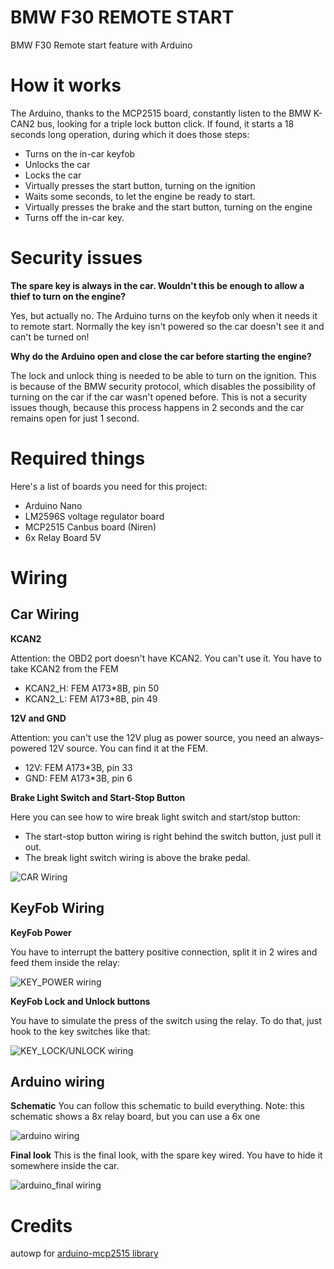 # BMW F30 REMOTE START
BMW F30 Remote start feature with Arduino

# How it works
The Arduino, thanks to the MCP2515 board, constantly listen to the BMW K-CAN2 bus, looking for a triple lock button click. If found, it starts a 18 seconds long operation, during which it does those steps:
- Turns on the in-car keyfob
- Unlocks the car
- Locks the car 
- Virtually presses the start button, turning on the ignition
- Waits some seconds, to let the engine be ready to start.
- Virtually presses the brake and the start button, turning on the engine
- Turns off the in-car key.

# Security issues
**The spare key is always in the car. Wouldn't this be enough to allow a thief to turn on the engine?**

Yes, but actually no. The Arduino turns on the keyfob only when it needs it to remote start. Normally the key isn't powered so the car doesn't see it and can't be turned on!



**Why do the Arduino open and close the car before starting the engine?**

The lock and unlock thing is needed to be able to turn on the ignition. This is because of the BMW security protocol, which disables the possibility of turning on the car if the car wasn't opened before. This is not a security issues though, because this process happens in 2 seconds and the car remains open for just 1 second.

# Required things
Here's a list of boards you need for this project:
- Arduino Nano
- LM2596S voltage regulator board
- MCP2515 Canbus board (Niren)
- 6x Relay Board 5V

# Wiring

## Car Wiring

**KCAN2**

Attention: the OBD2 port doesn't have KCAN2. You can't use it. You have to take KCAN2 from the FEM
- KCAN2_H: FEM A173\*8B, pin 50
- KCAN2_L: FEM A173\*8B, pin 49


**12V and GND**

Attention: you can't use the 12V plug as power source, you need an always-powered 12V source. You can find it at the FEM.
- 12V: FEM A173\*3B, pin 33
- GND: FEM A173\*3B, pin 6


**Brake Light Switch and Start-Stop Button**

Here you can see how to wire break light switch and start/stop button:
- The start-stop button wiring is right behind the switch button, just pull it out.
- The break light switch wiring is above the brake pedal.

![CAR Wiring](images/wiring_1.png)

## KeyFob Wiring

**KeyFob Power**

You have to interrupt the battery positive connection, split it in 2 wires and feed them inside the relay:

![KEY_POWER wiring](images/wiring_2.jpg)


**KeyFob Lock and Unlock buttons**

You have to simulate the press of the switch using the relay. To do that, just hook to the key switches like that:

![KEY_LOCK/UNLOCK wiring](images/wiring_3.jpg)

## Arduino wiring

**Schematic**
You can follow this schematic to build everything.
Note: this schematic shows a 8x relay board, but you can use a 6x one

![arduino wiring](images/wiring_4.png)

**Final look**
This is the final look, with the spare key wired. You have to hide it somewhere inside the car.

![arduino_final wiring](images/wiring_5.jpg)

# Credits
autowp for [arduino-mcp2515 library](https://github.com/autowp/arduino-mcp2515)
